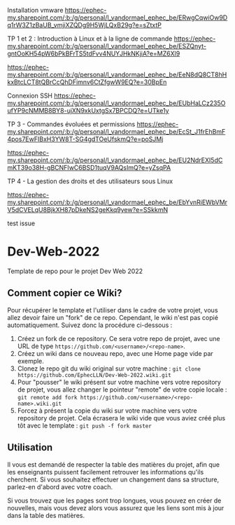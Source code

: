 Installation vmware 
https://ephec-my.sharepoint.com/:b:/g/personal/l_vandormael_ephec_be/ERwgCqwiOw9Dq1rW3Z1zBaUB_vmjiXZQDg9H5WjLQxB29g?e=sZtxtP

TP 1 et 2 : Introduction à Linux et à la ligne de commande 
https://ephec-my.sharepoint.com/:b:/g/personal/l_vandormael_ephec_be/ESZQnyt-gntOoKH54pW6bPkBFrTS5tdFvv4NUYJHkNKjiA?e=MZ6Xl9

https://ephec-my.sharepoint.com/:b:/g/personal/l_vandormael_ephec_be/EeN8dQ8CT8hHkxBtcLCT8tQBrCcQhDFimnv6CtZfgwW9EQ?e=30BpEn

Connexion SSH
https://ephec-my.sharepoint.com/:b:/g/personal/l_vandormael_ephec_be/EUbHaLCz235OufYP9cNMMB8BY8-ujXN9xkUxtgSx7BPCDQ?e=UTke1y

TP 3 - Commandes évoluées et permissions
https://ephec-my.sharepoint.com/:b:/g/personal/l_vandormael_ephec_be/EcSt_J1frEhBmF4pos7EwFIBxH3YW8T-SG4gdTOeUfskmQ?e=poSJMj

https://ephec-my.sharepoint.com/:b:/g/personal/l_vandormael_ephec_be/EU2NdrEXI5dCmKT39o38H-gBCNFIwC6BSD1tuqV9AQsImQ?e=yZsqPA

TP 4 - La gestion des droits et des utilisateurs sous Linux

https://ephec-my.sharepoint.com/:b:/g/personal/l_vandormael_ephec_be/EbYvnRiEWbVMrV5dCVELqU8BjkXH87pDkeNS2geKkq9yew?e=SSkkmN

test issue

# Dev-Web-2022
Template de repo pour le projet Dev Web 2022

## Comment copier ce Wiki? 

Pour récupérer le template et l'utiliser dans le cadre de votre projet, vous allez devoir faire un "fork" de ce repo.  Cependant, le wiki n'est pas copié automatiquement.  Suivez donc la procédure ci-dessous : 

1.  Créez un fork de ce repository.  Ce sera votre repo de projet, avec une URL de type `https://github.com/<username>/<repo-name>`.  
2.  Créez un wiki dans ce nouveau repo, avec une Home page vide par exemple. 
3.  Clonez le repo git du wiki original sur votre machine :  `git clone https://github.com/EphecLLN/Dev-Web-2022.wiki.git`
4.  Pour "pousser" le wiki présent sur votre machine vers votre repository de projet, vous allez changer le pointeur "remote" de votre copie locale : 
    `git remote add fork https://github.com/<username>/<repo-name>.wiki.git`
6.  Forcez à présent la copie du wiki sur votre machine vers votre repository de projet.  Cela écrasera le wiki vide que vous aviez créé plus tôt avec le template :   `git push -f fork master`

## Utilisation



Il vous est demandé de respecter la table des matières du projet, afin que les enseignants puissent facilement retrouver les informations qu'ils cherchent.  Si vous souhaitez effectuer un changement dans sa structure, parlez-en d'abord avec votre coach.  

Si vous trouvez que les pages sont trop longues, vous pouvez en créer de nouvelles, mais vous devez alors vous assurez que les liens sont mis à jour dans la table des matières.  
